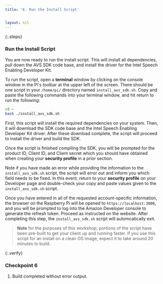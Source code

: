 ```yaml
---
title: '6. Run the Install Script'


layout: nil
---
```


{:.steps}
### Run the Install Script

You are now ready to run the install script. This will install all dependencies, pull down the AVS SDK code base, and install the driver for the Intel Speech Enabling Developer Kit. 

To run the script, open a **terminal** window by clicking on the console window in the Pi's toolbar at the upper left of the screen. There should be one script in your `/home/pi/` directory named `install_avs_sdk.sh`. Copy and paste the following commands into your terminal window, and hit return to run the following:

```sh
cd ~
bash ./install_avs_sdk.sh
```

First, this script will install the required dependencies on your system. Then, it will download the SDK code base and the Intel Speech Enabling Developer Kit driver. After these download complete, the script will proceed to install the driver and build the SDK.

Once the script is finished compiling the SDK, you will be prompted for the product ID, Client ID, and Client secret which you should have obtained when creating your **security profile** in a prior section.

Note if you have made an error while providing the information to the `install_avs_sdk.sh` script, the script will error out and inform you which field needs to be fixed. In this event, return to your **security profile** on your Developer page and double-check your copy and paste values given to the `install_avs_sdk.sh` script.

Once you have entered in all of the requested account-specific information, the browser on the Raspberry Pi will be opened to `https://localhost:3000`, and you will be prompted to log into the Amazon Developer console to generate the refresh token. Proceed as instructed on the website. After completing this step, the `install_avs_sdk.sh` script will automcatically exit.

> **Note** for the purposes of this workshop, portions of the script have been pre-built to get your client up and running faster.  If you use this script for an install on a clean OS image, expect it to take around 20 minutes to build.


{:.verify}
### Checkpoint 6

1. Build completed without error output.
